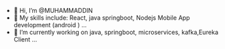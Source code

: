 - 👋 Hi, I’m @MUHAMMADDIN
- 👀 My skills include: React, java springboot, Nodejs Mobile App development (android )  ...
- 🌱 I’m currently working on java, springboot, microservices, kafka,Eureka Client ...

<!---
MUHAMMADDIN786/MUHAMMADDIN786 is a ✨ special ✨ repository because its `README.md` (this file) appears on your GitHub profile.
You can click the Preview link to take a look at your changes.
--->
